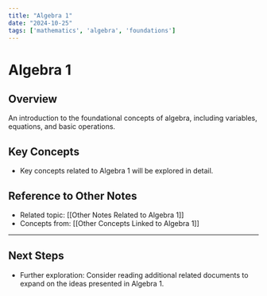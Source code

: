 ```yaml
---
title: "Algebra 1"
date: "2024-10-25"
tags: ['mathematics', 'algebra', 'foundations']
---
```


# Algebra 1

## Overview

An introduction to the foundational concepts of algebra, including variables, equations, and basic operations.

## Key Concepts

- Key concepts related to Algebra 1 will be explored in detail.
  
## Reference to Other Notes

- Related topic: [[Other Notes Related to Algebra 1]]
- Concepts from: [[Other Concepts Linked to Algebra 1]]
---

## Next Steps

- Further exploration: Consider reading additional related documents to expand on the ideas presented in Algebra 1.
